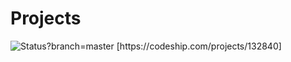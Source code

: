 # Projects

<img src="https://codeship.com/projects/a5a4e040-b0df-0133-7bd5-3674ea8aa855/status?branch=master" alt="Status?branch=master" />
[https://codeship.com/projects/132840]
